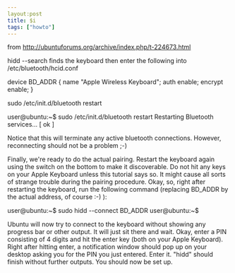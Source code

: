 ```yaml
---
layout:post
title: $i
tags: ["howto"]
---
```




from http://ubuntuforums.org/archive/index.php/t-224673.html


hidd --search
finds the keyboard
then enter the following into /etc/bluetooth/hcid.conf

device BD_ADDR {
name "Apple Wireless Keyboard";
auth enable;
encrypt enable;
}


sudo /etc/init.d/bluetooth restart


user@ubuntu:~$ sudo /etc/init.d/bluetooth restart
Restarting Bluetooth services... [ ok ]


Notice that this will terminate any active bluetooth connections. However, reconnecting should not be a problem ;-)

Finally, we're ready to do the actual pairing. Restart the keyboard again using the switch on the bottom to make it discoverable. Do not hit any keys on your Apple Keyboard unless this tutorial says so. It might cause all sorts of strange trouble during the pairing procedure. Okay, so, right after restarting the keyboard, run the following command (replacing BD_ADDR by the actual address, of course :-) ):


 user@ubuntu:~$ sudo hidd --connect BD_ADDR
 user@ubuntu:~$


Ubuntu will now try to connect to the keyboard without showing any progress bar or other output. It will just sit there and wait. Okay, enter a PIN consisting of 4 digits and hit the enter key (both on your Apple Keyboard). Right after hitting enter, a notification window should pop up on your desktop asking you for the PIN you just entered. Enter it. "hidd" should finish without further outputs. You should now be set up.

